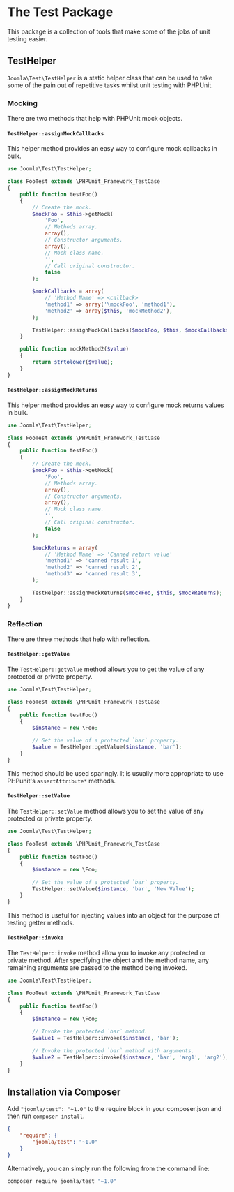 # The Test Package

This package is a collection of tools that make some of the jobs of unit testing easier.

## TestHelper

`Joomla\Test\TestHelper` is a static helper class that can be used to take some of the pain out of repetitive tasks whilst unit testing with PHPUnit.

### Mocking

There are two methods that help with PHPUnit mock objects.

#### `TestHelper::assignMockCallbacks`

This helper method provides an easy way to configure mock callbacks in bulk.

```php
use Joomla\Test\TestHelper;

class FooTest extends \PHPUnit_Framework_TestCase
{
	public function testFoo()
	{
		// Create the mock.
		$mockFoo = $this->getMock(
			'Foo',
			// Methods array.
			array(),
			// Constructor arguments.
			array(),
			// Mock class name.
			'',
			// Call original constructor.
			false
		);

		$mockCallbacks = array(
			// 'Method Name' => <callback>
			'method1' => array('\mockFoo', 'method1'),
			'method2' => array($this, 'mockMethod2'),
		);

		TestHelper::assignMockCallbacks($mockFoo, $this, $mockCallbacks);
	}

	public function mockMethod2($value)
	{
		return strtolower($value);
	}
}

```

#### `TestHelper::assignMockReturns`

This helper method provides an easy way to configure mock returns values in bulk.

```php
use Joomla\Test\TestHelper;

class FooTest extends \PHPUnit_Framework_TestCase
{
	public function testFoo()
	{
		// Create the mock.
		$mockFoo = $this->getMock(
			'Foo',
			// Methods array.
			array(),
			// Constructor arguments.
			array(),
			// Mock class name.
			'',
			// Call original constructor.
			false
		);

		$mockReturns = array(
			// 'Method Name' => 'Canned return value'
			'method1' => 'canned result 1',
			'method2' => 'canned result 2',
			'method3' => 'canned result 3',
		);

		TestHelper::assignMockReturns($mockFoo, $this, $mockReturns);
	}
}

```

### Reflection

There are three methods that help with reflection.

#### `TestHelper::getValue`

The `TestHelper::getValue` method allows you to get the value of any protected or private property.

```php
use Joomla\Test\TestHelper;

class FooTest extends \PHPUnit_Framework_TestCase
{
	public function testFoo()
	{
		$instance = new \Foo;

		// Get the value of a protected `bar` property.
		$value = TestHelper::getValue($instance, 'bar');
	}
}

```

This method should be used sparingly. It is usually more appropriate to use PHPunit's `assertAttribute*` methods.

#### `TestHelper::setValue`

The `TestHelper::setValue` method allows you to set the value of any protected or private property.

```php
use Joomla\Test\TestHelper;

class FooTest extends \PHPUnit_Framework_TestCase
{
	public function testFoo()
	{
		$instance = new \Foo;

		// Set the value of a protected `bar` property.
		TestHelper::setValue($instance, 'bar', 'New Value');
	}
}

```

This method is useful for injecting values into an object for the purpose of testing getter methods.

#### `TestHelper::invoke`

The `TestHelper::invoke` method allow you to invoke any protected or private method. After specifying the object and the method name, any remaining arguments are passed to the method being invoked.

```php
use Joomla\Test\TestHelper;

class FooTest extends \PHPUnit_Framework_TestCase
{
	public function testFoo()
	{
		$instance = new \Foo;

		// Invoke the protected `bar` method.
		$value1 = TestHelper::invoke($instance, 'bar');

		// Invoke the protected `bar` method with arguments.
		$value2 = TestHelper::invoke($instance, 'bar', 'arg1', 'arg2');
	}
}
```

## Installation via Composer

Add `"joomla/test": "~1.0"` to the require block in your composer.json and then run `composer install`.

```json
{
	"require": {
		"joomla/test": "~1.0"
	}
}
```

Alternatively, you can simply run the following from the command line:

```sh
composer require joomla/test "~1.0"
```
